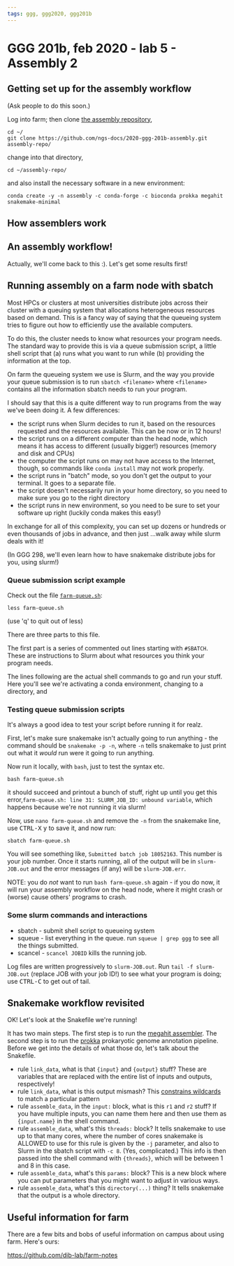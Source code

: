 ```yaml
---
tags: ggg, ggg2020, ggg201b
---
```

# GGG 201b, feb 2020 - lab 5 - Assembly 2

## Getting set up for the assembly workflow

(Ask people to do this soon.)

Log into farm; then clone [the assembly repository](https://github.com/ngs-docs/2020-ggg-201b-assembly),

```
cd ~/
git clone https://github.com/ngs-docs/2020-ggg-201b-assembly.git assembly-repo/
```

change into that directory,

```
cd ~/assembly-repo/
```

and also install the necessary software in a new environment:

```
conda create -y -n assembly -c conda-forge -c bioconda prokka megahit snakemake-minimal
```

## How assemblers work

## An assembly workflow!

Actually, we'll come back to this :). Let's get some results first!

## Running assembly on a farm node with sbatch

Most HPCs or clusters at most universities distribute jobs across their cluster with a queuing system that allocations heterogeneous resources based on demand. This is a fancy way of saying that the queueing system tries to figure out how to efficiently use the available computers.

To do this, the cluster needs to know what resources your program needs. The standard way to provide this is via a queue submission script, a little shell script that (a) runs what you want to run while (b) providing the information at the top.

On farm the queueing system we use is Slurm, and the way you provide your queue submission is to run `sbatch <filename>` where `<filename>` contains all the information sbatch needs to run your program.

I should say that this is a quite different way to run programs from the way we've been doing it. A few differences:

* the script runs when Slurm decides to run it, based on the resources requested and the resources available. This can be now or in 12 hours!
* the script runs on a different computer than the head node, which means it has access to different (usually bigger!) resources (memory and disk and CPUs)
* the computer the script runs on may not have access to the Internet, though, so commands like `conda install` may not work properly.
* the script runs in "batch" mode, so you don't get the output to your terminal. It goes to a separate file.
* the script doesn't necessarily run in your home directory, so you need to make sure you go to the right directory
* the script runs in new environment, so you need to be sure to set your software up right (luckily conda makes this easy!)

In exchange for all of this complexity, you can set up dozens or hundreds or even thousands of jobs in advance, and then just ...walk away while slurm deals with it!

(In GGG 298, we'll even learn how to have snakemake distribute jobs for you, using slurm!)

### Queue submission script example

Check out the file [`farm-queue.sh`](https://github.com/ngs-docs/2020-ggg-201b-assembly/blob/master/farm-queue.sh):

```
less farm-queue.sh
```
(use 'q' to quit out of less)

There are three parts to this file.

The first part is a series of commented out lines starting with `#SBATCH`. These are instructions to Slurm about what resources you think your program needs.

The lines following are the actual shell commands to go and run your stuff. Here you'll see we're activating a conda environment, changing to a directory, and 

### Testing queue submission scripts

It's always a good idea to test your script before running it for realz.

First, let's make sure snakemake isn't actually going to run anything - the command should be `snakemake -p -n`, where `-n` tells snakemake to just print out what it _would_ run were it going to run anything.

Now run it locally, with `bash`, just to test the syntax etc.

```
bash farm-queue.sh
```

it should succeed and printout a bunch of stuff, right up until you get this error,`farm-queue.sh: line 31: SLURM_JOB_ID: unbound variable`, which happens because we're not running it via slurm!

Now, use `nano farm-queue.sh` and remove the `-n` from the snakemake line, use <kbd>CTRL-X</kbd> <kbd>y</kbd> to save it, and now run:

```
sbatch farm-queue.sh
```

You will see something like, `Submitted batch job 18052163`. This number is your job number. Once it starts running, all of the output will be in `slurm-JOB.out` and the error messages (if any) will be `slurm-JOB.err`.

NOTE: you do _not_ want to run `bash farm-queue.sh` again - if you do now, it will run your assembly workflow on the head node, where it might crash or (worse) cause others' programs to crash.

### Some slurm commands and interactions

* sbatch - submit shell script to queueing system
* squeue - list everything in the queue. run `squeue | grep ggg` to see all the things submitted.
* scancel - `scancel JOBID` kills the running job.

Log files are written progressively to `slurm-JOB.out`. Run `tail -f slurm-JOB.out` (replace JOB with your job ID!) to see what your program is doing; use <kbd>CTRL-C</kbd> to get out of tail.

## Snakemake workflow revisited

OK! Let's look at the Snakefile we're running!

It has two main steps. The first step is to run the [megahit assembler](https://github.com/voutcn/megahit/). The second step is to run the [prokka](https://github.com/tseemann/prokka) prokaryotic genome annotation pipeline. Before we get into the details of what those do, let's talk about the Snakefile.

* rule `link_data`, what is that `{input}` and `{output}` stuff? These are variables that are replaced with the entire list of inputs and outputs, respectively!
* rule `link_data`, what is this output mismash? This [constrains wildcards](https://snakemake.readthedocs.io/en/stable/tutorial/additional_features.html#constraining-wildcards) to match a particular pattern
* rule `assemble_data`, in the `input:` block, what is this `r1` and `r2` stuff? If you have multiple inputs, you can name them here and then use them as `{input.name}` in the shell command.
* rule `assemble_data`, what's this `threads:` block? It tells snakemake to use up to that many cores, where the number of cores snakemake is ALLOWED to use for this rule is given by the `-j` parameter, and also to Slurm in the sbatch script with `-c 8`. (Yes, complicated.) This info is then passed into the shell command with `{threads}`, which will be between 1 and 8 in this case.
* rule `assemble_data`, what's this `params:` block? This is a new block where you can put parameters that you might want to adjust in various ways. 
* rule `assemble_data`, what's this `directory(...)` thing? It tells snakemake that the output is a whole directory.

## Useful information for farm

There are a few bits and bobs of useful information on campus about using farm. Here's ours:

https://github.com/dib-lab/farm-notes